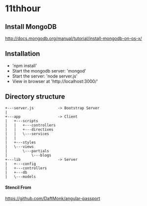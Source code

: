 11thhour
================




## Install MongoDB
http://docs.mongodb.org/manual/tutorial/install-mongodb-on-os-x/


## Installation
- 'npm install'
- Start the mongodb server: 'mongod'
- Start the server: 'node server.js'
- View in browser at 'http://localhost:3000/'



## Directory structure
    +---server.js           -> Bootstrap Server
    |
    +---app                 -> Client
    |   +---scripts
    |   |   +---controllers
    |   |   +---directives
    |   |   \---services
    |   |
    |   +---styles
    |   \---views
    |       \---partials
    |           \---blogs
    +---lib                 -> Server
    |   +---config
    |   +---controllers
    |   +---db
    |   \---models


#### Stencil From
https://github.com/DaftMonk/angular-passport
